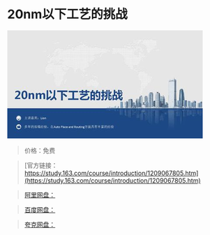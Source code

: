 # 20nm以下工艺的挑战

![img](../../../assets/study163/free/9a37606729004240bbe8be407e47cf33.jpg)

> 价格：免费

> [官方链接：https://study.163.com/course/introduction/1209067805.htm](https://study.163.com/course/introduction/1209067805.htm)

> [阿里网盘：]()

> [百度网盘：]()

> [夸克网盘：]()
